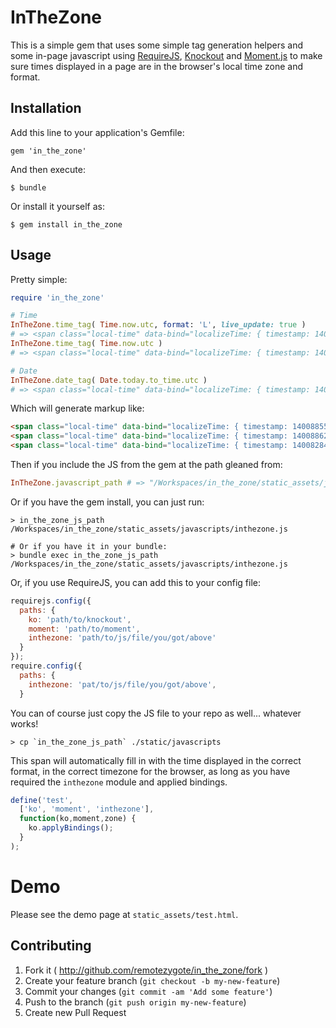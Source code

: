 # InTheZone

This is a simple gem that uses some simple tag generation helpers and some in-page javascript using [RequireJS](http://requirejs.org/), [Knockout](http://knockoutjs.com/) and [Moment.js](http://momentjs.com/) to make sure times displayed in a page are in the browser's local time zone and format.

## Installation

Add this line to your application's Gemfile:

    gem 'in_the_zone'

And then execute:

    $ bundle

Or install it yourself as:

    $ gem install in_the_zone

## Usage

Pretty simple:

```ruby
require 'in_the_zone'

# Time
InTheZone.time_tag( Time.now.utc, format: 'L', live_update: true )
# => <span class="local-time" data-bind="localizeTime: { timestamp: 1400885511, format: 'L', live_update: true }">05/23/14</span>
InTheZone.time_tag( Time.now.utc )
# => <span class="local-time" data-bind="localizeTime: { timestamp: 1400886211, format: 'LLL' }">May 23 2014 11:03 PM</span>

# Date
InTheZone.date_tag( Date.today.to_time.utc )
# => <span class="local-time" data-bind="localizeTime: { timestamp: 1400828400, format: 'LL' }">May 23 2014</span>
```

Which will generate markup like:

```html
<span class="local-time" data-bind="localizeTime: { timestamp: 1400885511, format: 'L', live_update: true }">05/23/14</span>
<span class="local-time" data-bind="localizeTime: { timestamp: 1400886211, format: 'LLL' }">May 23 2014 11:03 PM</span>
<span class="local-time" data-bind="localizeTime: { timestamp: 1400828400, format: 'LL' }">May 23 2014</span>
```

Then if you include the JS from the gem at the path gleaned from:

```ruby
InTheZone.javascript_path # => "/Workspaces/in_the_zone/static_assets/javascripts/inthezone.js"
```

Or if you have the gem install, you can just run:
```shell
> in_the_zone_js_path
/Workspaces/in_the_zone/static_assets/javascripts/inthezone.js

# Or if you have it in your bundle:
> bundle exec in_the_zone_js_path
/Workspaces/in_the_zone/static_assets/javascripts/inthezone.js
```

Or, if you use RequireJS, you can add this to your config file:

```javascript
requirejs.config({
  paths: {
    ko: 'path/to/knockout',
    moment: 'path/to/moment',
    inthezone: 'path/to/js/file/you/got/above'
  }
});
require.config({
  paths: {
    inthezone: 'pat/to/js/file/you/got/above',
  }
```

You can of course just copy the JS file to your repo as well... whatever works!

```shell
> cp `in_the_zone_js_path` ./static/javascripts
```

This span will automatically fill in with the time displayed in the correct format, in the correct timezone for the browser, as long as you have required the `inthezone` module and applied bindings.

```javascript
define('test',
  ['ko', 'moment', 'inthezone'],
  function(ko,moment,zone) {
    ko.applyBindings();
  }
);
```

# Demo
Please see the demo page at `static_assets/test.html`.

## Contributing

1. Fork it ( http://github.com/remotezygote/in_the_zone/fork )
2. Create your feature branch (`git checkout -b my-new-feature`)
3. Commit your changes (`git commit -am 'Add some feature'`)
4. Push to the branch (`git push origin my-new-feature`)
5. Create new Pull Request
